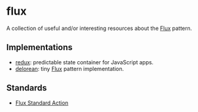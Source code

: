 # flux

A collection of useful and/or interesting resources about the
[Flux](https://facebook.github.io/flux/docs/overview.html) pattern.

## Implementations

- [redux](https://www.npmjs.com/package/redux): predictable state container for
  JavaScript apps.
- [delorean](https://www.npmjs.com/package/delorean): tiny
  [Flux](https://facebook.github.io/flux/docs/overview.html) pattern
  implementation.

## Standards

- [Flux Standard Action](https://github.com/acdlite/flux-standard-action)
